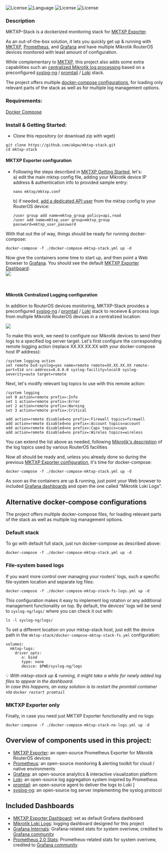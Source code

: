 ![License](https://img.shields.io/badge/License-GNU%20GPL-blue.svg)
![Language](https://img.shields.io/badge/docker-%230db7ed.svg)
![License](https://img.shields.io/badge/mikrotik-routeros-orange)
![License](https://img.shields.io/badge/prometheus-exporter-blueviolet)

### Description
MKTXP-Stack is a dockerized monitoring stack for [MKTXP Exporter](https://github.com/akpw/mktxp). 

As an out-of-the-box solution, it lets you quickly get up & running with [MKTXP](https://github.com/akpw/mktxp), [Prometheus](https://prometheus.io/), and [Grafana](https://grafana.com/) and have multiple Mikrotik RouterOS devices monitored with least amount of configuration. 

While complementary to [MKTXP](https://github.com/akpw/mktxp), this project also adds some extra capabilities such an [centralized Mikrotik log processing](https://github.com/akpw/mktxp-stack#mikrotik-centralized-logging-configuration) based on a preconfigured  [syslog-ng](https://www.syslog-ng.com/) / [promtail](https://grafana.com/docs/loki/latest/clients/promtail/) / [Loki](https://grafana.com/docs/loki/latest) stack. 

The project offers multiple [docker-compose configurations](https://github.com/akpw/mktxp-stack/blob/main/README.md#alternative-docker-compose-configurations), for loading only relevant parts of the stack as well as for multiple log management options.


### Requirements:
[Docker Compose](https://docs.docker.com/compose/install/)


### Install & Getting Started:
 - Clone this repository (or download zip with wget)
```
git clone https://github.com/akpw/mktxp-stack.git
cd mktxp-stack
```

#### MKTXP Exporter configuration
- Following the steps described in [MKTXP Getting Started](https://github.com/akpw/mktxp#getting-started), let's:\
  a) edit the main mktxp config file, adding your Mikrotik device IP address & authentication info to provided sample entry:
  ```
  nano mktxp/mktxp.conf
  ```

  b) if needed, [add a dedicated API user](https://github.com/akpw/mktxp#mikrotik-device-config) from the mktxp config to your RouterOS device:
  ```
  /user group add name=mktxp_group policy=api,read
  /user add name=mktxp_user group=mktxp_group password=mktxp_user_password
  ```

With that out the of way, things should be ready for running docker-compose:
```
docker-compose -f ./docker-compose-mktxp-stack.yml up -d
```

Now give the containers some time to start up, and then point a Web browser to [Grafana](http://localhost:3000). You should see the default [MKTXP Exporter Dashboard](https://grafana.com/grafana/dashboards/13679-mikrotik-mktxp-exporter/):\
![](https://akpw-s3.s3.eu-central-1.amazonaws.com/mktxp_black.png)

&nbsp;

#### Mikrotik Centralized Logging configuration
In addition to RouterOS devices monitoring, MKTXP-Stack provides a preconfigured  [syslog-ng](https://www.syslog-ng.com/) / [promtail](https://grafana.com/docs/loki/latest/clients/promtail/) / [Loki](https://grafana.com/docs/loki/latest) stack to receieve & process logs from multiple Mikrotik RouterOS devices in a centralized location:

![](https://user-images.githubusercontent.com/5028474/198598490-3664a3db-a6ca-4312-b34a-a34fbc12a634.png)

To make this work, we need to configure our Mikrotik devices to send their logs to a specified log server target. Let's first configure the corresponding remote logging action (replace XX.XX.XX.XX with your docker-compose host IP address):
```
/system logging action
set remote bsd-syslog=yes name=remote remote=XX.XX.XX.XX remote-port=514 src-address=0.0.0.0 syslog-facility=local0 syslog-severity=auto target=remote
```
Next, let's modify relevant log topics to use with this remote action:
```
/system logging
set 0 action=remote prefix=:Info
set 1 action=remote prefix=:Error
set 2 action=remote prefix=:Warning
set 3 action=remote prefix=:Critical

add action=remote disabled=no prefix=:Firewall topics=firewall
add action=remote disabled=no prefix=:Account topics=account
add action=remote disabled=no prefix=:Caps topics=caps
add action=remote disabled=no prefix=:Wireles topics=wireless
```
You can extend the list above as needed, following [Mikrotik's description](https://help.mikrotik.com/docs/display/ROS/Log) of the log topics used by various RouterOS facilities 

Now all should be ready and, unless you already done so during the previous [MKTXP Exporter configuration](https://github.com/akpw/mktxp-stack#mktxp-exporter-configuration), it's time for docker-compose:
```
docker-compose -f ./docker-compose-mktxp-stack.yml up -d
```
As soon as the containers are up & running, just point your Web browser to included [Grafana dashboards](http://localhost:3000/dashboards) and open the one called "Mikrotik Loki Logs".

## Alternative docker-compose configurations
The project offers multiple docker-compose files, for loading relevant parts of the stack as well as multiple log management options.

### Default stack
To go with default full stack, just run docker-compose as described above:
```
docker-compose -f ./docker-compose-mktxp-stack.yml up -d
```

### File-system based logs
If you want more control over managing your routers' logs, such a specific file-system location and separate log files:
```
docker-compose -f ./docker-compose-mktxp-stack-fs-logs.yml up -d
```

This configuration makes it easy to implement log rotation or any additional management functionality on top. By default, the devices' logs will be send to `syslog-ng/logs/` where you can check it out with:
```
ls -l syslog-ng/logs/
```
To set a different location on your mktxp-stack host, just edit the device path in the ```mktxp-stack/docker-compose-mktxp-stack-fs.yml``` configuration:
```
volumes:
  mktxp-logs:
    driver_opts:
       o: bind
       type: none
       device: $PWD/syslog-ng/logs
```

💡 *With mktxp-stack up & running, it might take a while for newly added log files to appear in the dashboard. <br>
In case this happens, an easy solution is to restart the promtail container via `docker restart promtail`*

###  MKTXP Exporter only
Finally, in case you need just MKTXP Exporter functionality and no logs:
```
docker-compose -f ./docker-compose-mktxp-stack-no-logs.yml up -d
```


## Overview of components used in this project:
 - [MKTXP Exporter](https://github.com/akpw/mktxp): an open-source Prometheus Exporter for Mikrotik RouterOS devices
 - [Prometheus](https://prometheus.io/): an open-source monitoring & alerting toolkit for cloud / native environments
 - [Grafana](https://grafana.com/): an open-source analytics & interactive visualization platform
 - [Loki](https://grafana.com/oss/loki/): an open-source log aggregation system inspired by Prometheus
 - [promtail](https://grafana.com/docs/loki/latest/clients/promtail/): an open-source agent to deliver the logs to Loki ]
 - [syslog-ng](https://www.syslog-ng.com/): an open-source log server implementing the syslog protocol 
 
 ## Included Dashboards
  - [MKTXP Exporter Dashboard](https://grafana.com/grafana/dashboards/13679-mikrotik-mktxp-exporter/): set as default Grafana dashboard
  - [Mikrotik Loki Logs](https://grafana.com/grafana/dashboards/17139-mikrotik-loki-logs/): logging dashboard designed for this project
  - [Grafana Internals](https://grafana.com/grafana/dashboards/3590-grafana-internals/): Grafana-related stats for system overivew, credited to [Grafana community](https://grafana.com/grafana/dashboards/)
  - [Prometheus 2.0 Stats](https://grafana.com/grafana/dashboards/15489-prometheus-2-0-stats/): Prometheus-related stats for system overivew, credited to [Grafana community](https://grafana.com/grafana/dashboards/)

